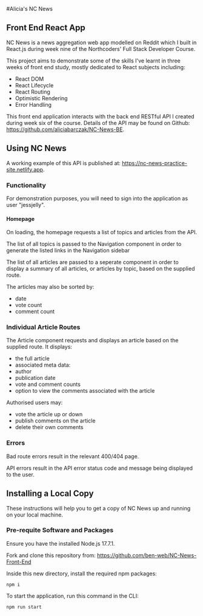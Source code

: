 #Alicia's NC News

## Front End React App

NC News is a news aggregation web app modelled on Reddit which I built in React.js during week nine of the Northcoders' Full Stack Developer Course.

This project aims to demonstrate some of the skills I've learnt in three weeks of front end study, mostly dedicated to React subjects including:

- React DOM
- React Lifecycle
- React Routing
- Optimistic Rendering
- Error Handling

This front end application interacts with the back end RESTful API I created during week six of the course. Details of the API may be found on Github: https://github.com/aliciabarczak/NC-News-BE.

## Using NC News

A working example of this API is published at: https://nc-news-practice-site.netlify.app.

### Functionality

For demonstration purposes, you will need to sign into the application as user "jessjelly".

#### Homepage

On loading, the homepage requests a list of topics and articles from the API.

The list of all topics is passed to the Navigation component in order to generate the listed links in the Navigation sidebar

The list of all articles are passed to a seperate component in order to display a summary of all articles, or articles by topic, based on the supplied route.

The articles may also be sorted by:

- date
- vote count
- comment count

### Individual Article Routes

The Article component requests and displays an article based on the supplied route. It displays:

- the full article
- associated meta data:
- author
- publication date
- vote and comment counts
- option to view the comments associated with the article

Authorised users may:

- vote the article up or down
- publish comments on the article
- delete their own comments

### Errors

Bad route errors result in the relevant 400/404 page.

API errors result in the API error status code and message being displayed to the user.

## Installing a Local Copy

These instructions will help you to get a copy of NC News up and running on your local machine.

### Pre-requite Software and Packages

Ensure you have the installed Node.js 17.7.1.

Fork and clone this repository from: https://github.com/ben-web/NC-News-Front-End

Inside this new directory, install the required npm packages:

```
npm i
```

To start the application, run this command in the CLI:

```
npm run start
```
